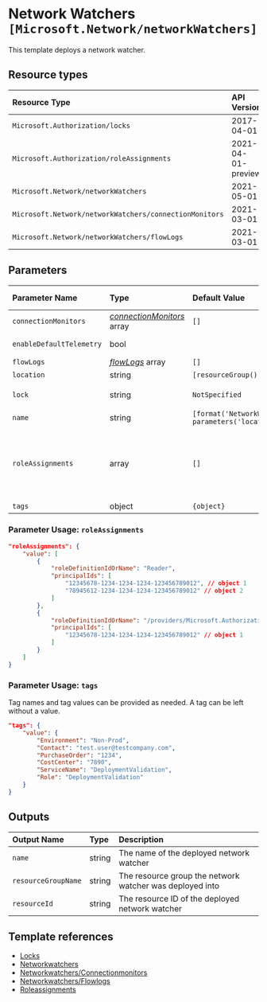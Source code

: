# Network Watchers `[Microsoft.Network/networkWatchers]`

This template deploys a network watcher.

## Resource types

| Resource Type | API Version |
| :-- | :-- |
| `Microsoft.Authorization/locks` | 2017-04-01 |
| `Microsoft.Authorization/roleAssignments` | 2021-04-01-preview |
| `Microsoft.Network/networkWatchers` | 2021-05-01 |
| `Microsoft.Network/networkWatchers/connectionMonitors` | 2021-03-01 |
| `Microsoft.Network/networkWatchers/flowLogs` | 2021-03-01 |

## Parameters

| Parameter Name | Type | Default Value | Possible Values | Description |
| :-- | :-- | :-- | :-- | :-- |
| `connectionMonitors` | _[connectionMonitors](connectionMonitors/readme.md)_ array | `[]` |  | Optional. Array that contains the Connection Monitors |
| `enableDefaultTelemetry` | bool |  |  | Optional. Enable telemetry via the Customer Usage Attribution ID (GUID). |
| `flowLogs` | _[flowLogs](flowLogs/readme.md)_ array | `[]` |  | Optional. Array that contains the Flow Logs |
| `location` | string | `[resourceGroup().location]` |  | Optional. Location for all resources. |
| `lock` | string | `NotSpecified` | `[CanNotDelete, NotSpecified, ReadOnly]` | Optional. Specify the type of lock. |
| `name` | string | `[format('NetworkWatcher_{0}', parameters('location'))]` |  | Required. Name of the Network Watcher resource (hidden) |
| `roleAssignments` | array | `[]` |  | Optional. Array of role assignment objects that contain the 'roleDefinitionIdOrName' and 'principalId' to define RBAC role assignments on this resource. In the roleDefinitionIdOrName attribute, you can provide either the display name of the role definition, or its fully qualified ID in the following format: '/providers/Microsoft.Authorization/roleDefinitions/c2f4ef07-c644-48eb-af81-4b1b4947fb11' |
| `tags` | object | `{object}` |  | Optional. Tags of the resource. |


### Parameter Usage: `roleAssignments`

```json
"roleAssignments": {
    "value": [
        {
            "roleDefinitionIdOrName": "Reader",
            "principalIds": [
                "12345678-1234-1234-1234-123456789012", // object 1
                "78945612-1234-1234-1234-123456789012" // object 2
            ]
        },
        {
            "roleDefinitionIdOrName": "/providers/Microsoft.Authorization/roleDefinitions/c2f4ef07-c644-48eb-af81-4b1b4947fb11",
            "principalIds": [
                "12345678-1234-1234-1234-123456789012" // object 1
            ]
        }
    ]
}
```

### Parameter Usage: `tags`

Tag names and tag values can be provided as needed. A tag can be left without a value.

```json
"tags": {
    "value": {
        "Environment": "Non-Prod",
        "Contact": "test.user@testcompany.com",
        "PurchaseOrder": "1234",
        "CostCenter": "7890",
        "ServiceName": "DeploymentValidation",
        "Role": "DeploymentValidation"
    }
}
```

## Outputs

| Output Name | Type | Description |
| :-- | :-- | :-- |
| `name` | string | The name of the deployed network watcher |
| `resourceGroupName` | string | The resource group the network watcher was deployed into |
| `resourceId` | string | The resource ID of the deployed network watcher |

## Template references

- [Locks](https://docs.microsoft.com/en-us/azure/templates/Microsoft.Authorization/2017-04-01/locks)
- [Networkwatchers](https://docs.microsoft.com/en-us/azure/templates/Microsoft.Network/2021-05-01/networkWatchers)
- [Networkwatchers/Connectionmonitors](https://docs.microsoft.com/en-us/azure/templates/Microsoft.Network/2021-03-01/networkWatchers/connectionMonitors)
- [Networkwatchers/Flowlogs](https://docs.microsoft.com/en-us/azure/templates/Microsoft.Network/2021-03-01/networkWatchers/flowLogs)
- [Roleassignments](https://docs.microsoft.com/en-us/azure/templates/Microsoft.Authorization/roleAssignments)
